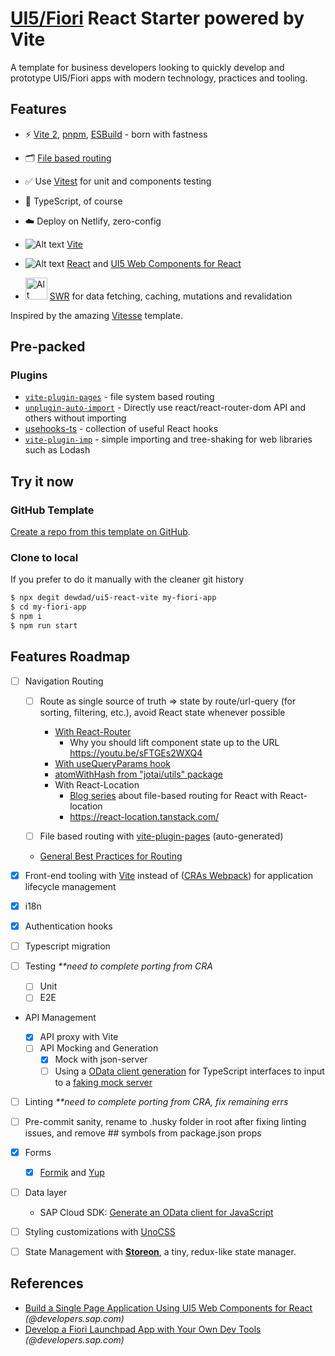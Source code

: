# [UI5/Fiori](https://sap.github.io/ui5-webcomponents/) React Starter powered by Vite

A template for business developers looking to quickly develop and prototype UI5/Fiori apps with modern technology, practices and tooling.

<!-- <h6 align='center'>
<a href="https://ui5-react-vite.netlify.app/">Live Demo</a>
</h6> -->

</p>

## Features

- ⚡️ [Vite 2](https://github.com/vitejs/vite), [pnpm](https://pnpm.js.org/), [ESBuild](https://github.com/evanw/esbuild) - born with fastness

- 🗂 [File based routing](./src/pages)

- ✅ Use [Vitest](http://vitest.dev/) for unit and components testing

- 🦾 TypeScript, of course

- ☁️ Deploy on Netlify, zero-config

- ![Alt text](https://api.iconify.design/logos:vitejs.svg) [Vite](https://github.com/vitejs/vite)

- ![Alt text](https://api.iconify.design/vscode-icons:file-type-reactjs.svg) [React](https://github.com/facebook/react) and [UI5 Web Components for React](https://sap.github.io/ui5-webcomponents-react/?path=/docs/getting-started--page)

- <img src="https://api.iconify.design/logos:swr.svg" title="" alt="Alt text" width="35"> [SWR](https://swr.vercel.app/) for data fetching, caching, mutations and revalidation
  
  <!-- - 😃 Use icons from any icon sets in [Pure CSS](https://github.com/antfu/unocss/tree/main/packages/preset-icons) -->

Inspired by the amazing [Vitesse](https://github.com/antfu/vitesse) template.

## Pre-packed

<!-- ### UI Frameworks

- [UnoCSS](https://github.com/antfu/unocss) - The instant on-demand atomic CSS engine.

### Icons

- [Iconify](https://iconify.design) - use icons from any icon sets [🔍Icônes](https://icones.netlify.app/)
- [Pure CSS Icons via UnoCSS](https://github.com/antfu/unocss/tree/main/packages/preset-icons) -->

### Plugins

- [`vite-plugin-pages`](https://github.com/hannoeru/vite-plugin-pages) - file system based routing
- [`unplugin-auto-import`](https://github.com/antfu/unplugin-auto-import) - Directly use react/react-router-dom API and others without importing
- [usehooks-ts](https://usehooks-ts.com/) - collection of useful React hooks
- [`vite-plugin-imp`](https://github.com/hannoeru/vite-plugin-pages) - simple importing and tree-shaking for web libraries such as Lodash

## Try it now

### GitHub Template

[Create a repo from this template on GitHub](https://github.com/dewdad/ui5-react-vite/generate).

### Clone to local

If you prefer to do it manually with the cleaner git history

```bash
$ npx degit dewdad/ui5-react-vite my-fiori-app
$ cd my-fiori-app
$ npm i
$ npm run start
```

## Features Roadmap

- [ ] Navigation Routing
  
  - [ ] Route as single source of truth => state by route/url-query (for sorting, filtering, etc.), avoid React state whenever possible
    
    - [With React-Router](https://ui.dev/react-router-query-strings)
      - Why you should lift component state up to the URL <https://youtu.be/sFTGEs2WXQ4>
    - [With useQueryParams hook](https://github.com/pbeshai/use-query-params)
    - [atomWithHash from "jotai/utils" package](https://betterprogramming.pub/how-and-why-you-should-store-react-ui-state-in-the-url-f2013a204cb2#694f)
    - With React-Location
      - [Blog series](https://omarelhawary.me/blog/file-based-routing-with-react-location-data-loaders) about file-based routing for React with React-location
      - <https://react-location.tanstack.com/>
  
  - [ ] File based routing with [vite-plugin-pages](https://github.com/hannoeru/vite-plugin-pages) (auto-generated)
  
  - [General Best Practices for Routing](https://www.bigbinary.com/react-best-practices/best-practices-in-react-routing)

- [x] Front-end tooling with [Vite](https://vitejs.dev/) instead of ([CRAs Webpack](https://www.youtube.com/watch?v=-KEuTPIpLbE)) for application lifecycle management

- [x] i18n

- [x] Authentication hooks

- [ ] Typescript migration

- [ ] Testing _**need to complete porting from CRA_
  
  - [ ] Unit
  - [ ] E2E

- API Management
  
  - [x] API proxy with Vite
  - [ ] API Mocking and Generation
    - [x] Mock with json-server
    - [ ] Using a [OData client generation](https://sap.github.io/cloud-sdk/docs/js/features/odata/generate-odata-client) for TypeScript interfaces to input to a [faking mock server](https://github.com/satrong/vite-plugin-lessmock)

- [ ] Linting _**need to complete porting from CRA, fix remaining errs_

- [ ] Pre-commit sanity, rename to .husky folder in root after fixing linting issues, and remove ## symbols from package.json props

- [x] Forms
  
  - [x] [Formik](https://formik.org/) and [Yup](https://www.npmjs.com/package/yup)

- [ ] Data layer
  
  - SAP Cloud SDK: [Generate an OData client for JavaScript](https://sap.github.io/cloud-sdk/docs/js/features/odata/generate-odata-client)

- [ ] Styling customizations with [UnoCSS](https://github.com/unocss/unocss)

- [ ] State Management with [**Storeon**](https://github.com/storeon/storeon/blob/main/README.md), a tiny, redux-like state manager.

## References

- [Build a Single Page Application Using UI5 Web Components for React](https://developers.sap.com/mission.react-spa.html) _(@developers.sap.com)_
- [Develop a Fiori Launchpad App with Your Own Dev Tools](https://developers.sap.com/mission.sapui5-cf-launchpad.html?url_id=text-us-recommendation) _(@developers.sap.com)_
